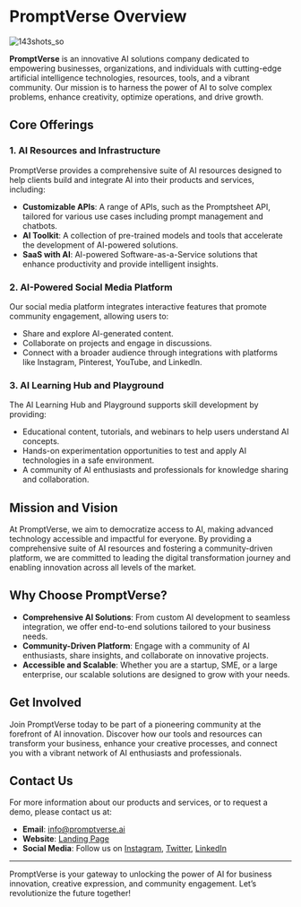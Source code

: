 # PromptVerse Overview
![143shots_so](https://github.com/user-attachments/assets/55f6b626-e395-422d-a593-509e6ba4e14c)


**PromptVerse** is an innovative AI solutions company dedicated to empowering businesses, organizations, and individuals with cutting-edge artificial intelligence technologies, resources, tools, and a vibrant community. Our mission is to harness the power of AI to solve complex problems, enhance creativity, optimize operations, and drive growth.

## Core Offerings

### 1. AI Resources and Infrastructure
PromptVerse provides a comprehensive suite of AI resources designed to help clients build and integrate AI into their products and services, including:

- **Customizable APIs**: A range of APIs, such as the Promptsheet API, tailored for various use cases including prompt management and chatbots.
- **AI Toolkit**: A collection of pre-trained models and tools that accelerate the development of AI-powered solutions.
- **SaaS with AI**: AI-powered Software-as-a-Service solutions that enhance productivity and provide intelligent insights.

### 2. AI-Powered Social Media Platform
Our social media platform integrates interactive features that promote community engagement, allowing users to:

- Share and explore AI-generated content.
- Collaborate on projects and engage in discussions.
- Connect with a broader audience through integrations with platforms like Instagram, Pinterest, YouTube, and LinkedIn.

### 3. AI Learning Hub and Playground
The AI Learning Hub and Playground supports skill development by providing:

- Educational content, tutorials, and webinars to help users understand AI concepts.
- Hands-on experimentation opportunities to test and apply AI technologies in a safe environment.
- A community of AI enthusiasts and professionals for knowledge sharing and collaboration.

## Mission and Vision
At PromptVerse, we aim to democratize access to AI, making advanced technology accessible and impactful for everyone. By providing a comprehensive suite of AI resources and fostering a community-driven platform, we are committed to leading the digital transformation journey and enabling innovation across all levels of the market.

## **Why Choose PromptVerse?**

- **Comprehensive AI Solutions**: From custom AI development to seamless integration, we offer end-to-end solutions tailored to your business needs.
- **Community-Driven Platform**: Engage with a community of AI enthusiasts, share insights, and collaborate on innovative projects.
- **Accessible and Scalable**: Whether you are a startup, SME, or a large enterprise, our scalable solutions are designed to grow with your needs.

## **Get Involved**

Join PromptVerse today to be part of a pioneering community at the forefront of AI innovation. Discover how our tools and resources can transform your business, enhance your creative processes, and connect you with a vibrant network of AI enthusiasts and professionals.

## **Contact Us**

For more information about our products and services, or to request a demo, please contact us at:

- **Email**: [info@promptverse.ai](mailto:promptverse254@gmail.com)
- **Website**: [Landing Page](https://prompt-verse-landing-page.vercel.app/)
- **Social Media**: Follow us on [Instagram](https://www.instagram.com/itspromptverse), [Twitter](https://twitter.com/itspromptverse), [LinkedIn]([https://www.linkedin.com/company/promptverse](https://www.linkedin.com/company/promptverse-ai-hub/))

---

PromptVerse is your gateway to unlocking the power of AI for business innovation, creative expression, and community engagement. Let’s revolutionize the future together!




<!--

**Here are some ideas to get you started:**

🙋‍♀️ A short introduction - what is your organization all about?
🌈 Contribution guidelines - how can the community get involved?
👩‍💻 Useful resources - where can the community find your docs? Is there anything else the community should know?
🍿 Fun facts - what does your team eat for breakfast?
🧙 Remember, you can do mighty things with the power of [Markdown](https://docs.github.com/github/writing-on-github/getting-started-with-writing-and-formatting-on-github/basic-writing-and-formatting-syntax)
-->
